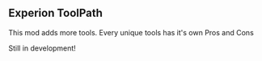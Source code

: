 ## Experion ToolPath
This mod adds more tools. Every unique tools has it's own Pros and Cons

Still in development!